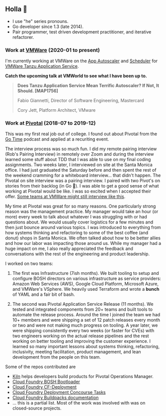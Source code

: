 ## Holla 👋

- I use "he" series pronouns.
- Go developer since 1.3 (late 2014).
- Pair programmer, test driven development practitioner, and iterative refactorer.

### Work at [VMWare](https://www.vmware.com)   (2020-01 to present)

I'm currently working at VMWare on the [App Autoscaler](https://docs.pivotal.io/application-service/2-10/appsman-services/autoscaler/about-app-autoscaler.html) and [Scheduler](https://docs.pivotal.io/scheduler/1-2/) for [VMWare Tanzu Application Service](https://tanzu.vmware.com/application-service).

**Catch the upcoming talk at VMWorld to see what I have been up to.**

> **Does Tanzu Application Service Mean Terrific Autoscaler? If Not, It Should. [MAP1756]**
> 
> Fabio Giannetti, Director of Software Engineering, Mastercard
>
> Cory Jett, Platform Architect, VMware

### Work at [Pivotal](https://en.wikipedia.org/wiki/Pivotal_Software)   (2018-07 to 2019-12)

This was my first real job out of college. I found out about Pivotal from the [Go Time](https://changelog.com/gotime) podcast and applied at a recuriting event.

The interview process was so much fun. I did my remote pairing interview (Rob's Pairing Interview) in remotely over Zoom and during the interview learned some stuff about TDD that I was able to use on my final coding assignments. Two weeks later, I interviewed on site at the Santa Monica office. I had just graduated the Saturday before and then spent the rest of the weekend cramming for a whiteboard interview... that didn't happen. The Pivotal on site interview was a pairing interview. I paired with two Pivot's on stories from their backlog (in Go 🤩). I was able to get a good sense of what working at Pivotal would be like. I was so excited when I accepted their offer. [Some teams at VMWare might still interview like this](https://rolp.co/ttM3j).

My time at Pivotal was great for so many reasons. One particularly strong reason was the management practice. My manager would take an hour (or more) every week to talk about whatever I was struggling with or had questions about. We would usually cover logistics for a few minutes and then just bounce around various topics. I was introduced to everything from how systems thinking and refactoring to some of the best coffee (and donut) shops in Santa Monica. We often talked about how to be better allies and how our labor was impacting those around us. While my manager had a huge impact on me, I also really appreciated the feedback and conversations with the rest of the engineering and product leadership.

I worked on two teams:

1. The first was Infrastructure (7ish months). We built tooling to setup and configure BOSH directors on various infrastructure as service providers: Amazon Web Services (AWS), Google Cloud Platform, Microsoft Azure, and VMWare's VSphere. We heavily used Terraform and wrote a **bunch** of YAML and a fair bit of bash.

1. The second was Pivotal Application Service Release (11 months). We tested and integrated components from 20+ teams and built tools to automate the release process. Around the time I joined the team we had 10+ members and were shipping a set of 12 patch releases every month or two and were not making much progress on tooling. A year later, we were shipping consistently every two weeks (or faster for CVEs) with two engineers working on the actual release pipelines and the rest working on better tooling and improving the customer experience. I learned so many important lessons about systems thinking, refactoring, inclusivity, meeting facilitation, product management, and lean development from the people on this team.

Some of the repos contributed are
  - [Kiln](https://github.com/pivotal-cf/kiln) helps developers build products for Pivotal Operations Manager.
  - [Cloud Foundry BOSH Bootloader](https://github.com/cloudfoundry/bosh-bootloader)
  - [Cloud Foundry CF-Deployment](https://github.com/cloudfoundry/cf-deployment)
  - [Cloud Foundry Deployment Concourse Tasks](https://github.com/cloudfoundry/cf-deployment-concourse-tasks)
  - [Cloud Foundry Buildpacks documentation](https://github.com/cloudfoundry/docs-buildpacks)
  - ... this is a partial list. Most of the work was involved with was on closed-source projects.
